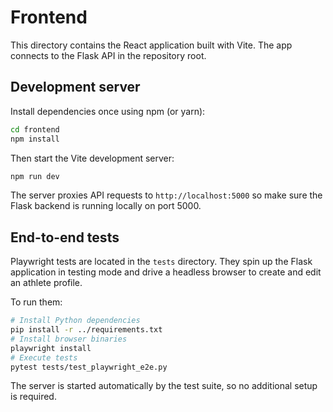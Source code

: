 # Frontend

This directory contains the React application built with Vite. The app connects to the Flask API in the repository root.

## Development server

Install dependencies once using npm (or yarn):

```bash
cd frontend
npm install
```

Then start the Vite development server:

```bash
npm run dev
```

The server proxies API requests to `http://localhost:5000` so make sure the Flask backend is running locally on port 5000.

## End-to-end tests

Playwright tests are located in the `tests` directory. They spin up the Flask
application in testing mode and drive a headless browser to create and edit an
athlete profile.

To run them:

```bash
# Install Python dependencies
pip install -r ../requirements.txt
# Install browser binaries
playwright install
# Execute tests
pytest tests/test_playwright_e2e.py
```

The server is started automatically by the test suite, so no additional setup is
required.
